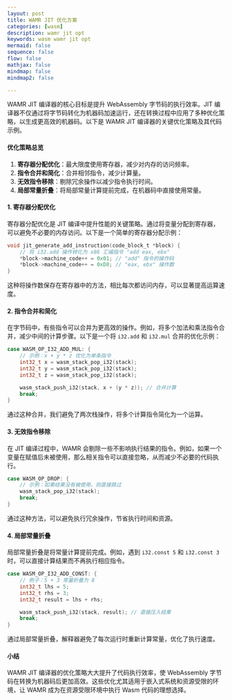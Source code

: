 ```yaml
---
layout: post
title: WAMR JIT 优化方案
categories: [wasm]
description: wamr jit opt
keywords: wasm wamr jit opt
mermaid: false
sequence: false
flow: false
mathjax: false
mindmap: false
mindmap2: false

---
```

WAMR JIT 编译器的核心目标是提升 WebAssembly 字节码的执行效率。JIT 编译器不仅通过将字节码转化为机器码加速运行，还在转换过程中应用了多种优化策略，以生成更高效的机器码。以下是 WAMR JIT 编译器的关键优化策略及其代码示例。

#### 优化策略总览

1. **寄存器分配优化**：最大限度使用寄存器，减少对内存的访问频率。
2. **指令合并和简化**：合并相邻指令，减少计算量。
3. **无效指令移除**：剔除冗余操作以减少指令执行时间。
4. **局部常量折叠**：将局部常量计算提前完成，在机器码中直接使用常量。

#### 1. 寄存器分配优化

寄存器分配优化是 JIT 编译中提升性能的关键策略。通过将变量分配到寄存器，可以避免不必要的内存访问。以下是一个简单的寄存器分配示例：

```c
void jit_generate_add_instruction(code_block_t *block) {
    // 将 i32.add 操作转化为 x86 汇编指令 "add eax, ebx"
    *block->machine_code++ = 0x01; // "add" 指令的操作码
    *block->machine_code++ = 0xD8; // "eax, ebx" 操作数
}
```

这种将操作数保存在寄存器中的方法，相比每次都访问内存，可以显著提高运算速度。

#### 2. 指令合并和简化

在字节码中，有些指令可以合并为更高效的操作。例如，将多个加法和乘法指令合并，减少中间的计算步骤。以下是一个将 `i32.add` 和 `i32.mul` 合并的优化示例：

```c
case WASM_OP_I32_ADD_MUL: {
    // 示例：x + y * z 优化为单条指令
    int32_t x = wasm_stack_pop_i32(stack);
    int32_t y = wasm_stack_pop_i32(stack);
    int32_t z = wasm_stack_pop_i32(stack);

    wasm_stack_push_i32(stack, x + (y * z)); // 合并计算
    break;
}
```

通过这种合并，我们避免了两次栈操作，将多个计算指令简化为一个运算。

#### 3. 无效指令移除

在 JIT 编译过程中，WAMR 会剔除一些不影响执行结果的指令。例如，如果一个变量在赋值后未被使用，那么相关指令可以直接忽略，从而减少不必要的代码执行。

```c
case WASM_OP_DROP: {
    // 示例：如果结果没有被使用，则直接跳过
    wasm_stack_pop_i32(stack);
    break;
}
```

通过这种方法，可以避免执行冗余操作，节省执行时间和资源。

#### 4. 局部常量折叠

局部常量折叠是将常量计算提前完成。例如，遇到 `i32.const 5` 和 `i32.const 3` 时，可以直接计算结果而不再执行相应指令。

```c
case WASM_OP_I32_ADD_CONST: {
    // 例子：5 + 3 常量折叠为 8
    int32_t lhs = 5;
    int32_t rhs = 3;
    int32_t result = lhs + rhs;

    wasm_stack_push_i32(stack, result); // 直接压入结果
    break;
}
```

通过局部常量折叠，解释器避免了每次运行时重新计算常量，优化了执行速度。

#### 小结

WAMR JIT 编译器的优化策略大大提升了代码执行效率，使 WebAssembly 字节码在转换为机器码后更加高效。这些优化尤其适用于嵌入式系统和资源受限的环境，让 WAMR 成为在资源受限环境中执行 Wasm 代码的理想选择。